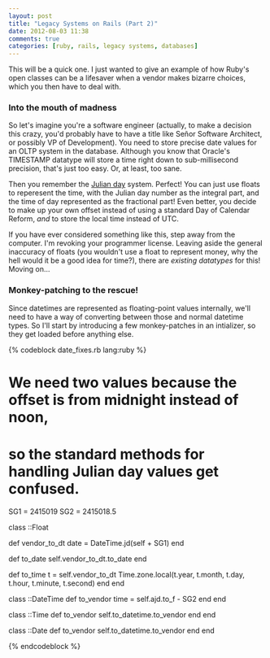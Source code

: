 ```yaml
---
layout: post
title: "Legacy Systems on Rails (Part 2)"
date: 2012-08-03 11:38
comments: true
categories: [ruby, rails, legacy systems, databases]
---
```


This will be a quick one. I just wanted to give an example of how Ruby's open classes can be a lifesaver when a vendor makes bizarre choices, which you then have to deal with.

### Into the mouth of madness

So let's imagine you're a software engineer (actually, to make a decision this crazy, you'd probably have to have a title like Señor Software Architect, or possibly VP of Development). You need to store precise date values for an OLTP system in the database. Although you know that Oracle's TIMESTAMP datatype will store a time right down to sub-millisecond precision, that's just too easy. Or, at least, too sane.

Then you remember the [Julian day](http://en.wikipedia.org/wiki/Julian_day) system. Perfect! You can just use floats to reperesent the time, with the Julian day number as the integral part, and the time of day represented as the fractional part! Even better, you decide to make up your own offset instead of using a standard Day of Calendar Reform, _and_ to store the local time instead of UTC.

If you have ever considered something like this, step away from the computer. I'm revoking your programmer license. Leaving aside the general inaccuracy of floats (you wouldn't use a float to represent money, why the hell would it be a good idea for time?), there are _existing datatypes_ for this! Moving on...

### Monkey-patching to the rescue!

Since datetimes are represented as floating-point values internally, we'll need to have a way of converting between those and normal datetime types. So I'll start by introducing a few monkey-patches in an intializer, so they get loaded before anything else.

{% codeblock date_fixes.rb lang:ruby %}

# We need two values because the offset is from midnight instead of noon, 
# so the standard methods for handling Julian day values get confused.

SG1 = 2415019
SG2 = 2415018.5

class ::Float
  
  def vendor_to_dt
    date = DateTime.jd(self + SG1)
  end
  
  def to_date
    self.vendor_to_dt.to_date
  end
  
  def to_time
    t = self.vendor_to_dt
    Time.zone.local(t.year, t.month, t.day, t.hour, t.minute, t.second)
  end
end


class ::DateTime
  def to_vendor
    time = self.ajd.to_f - SG2
  end
end

class ::Time
  def to_vendor
    self.to_datetime.to_vendor
  end
end

class ::Date
  def to_vendor
    self.to_datetime.to_vendor
  end
end


{% endcodeblock %}


